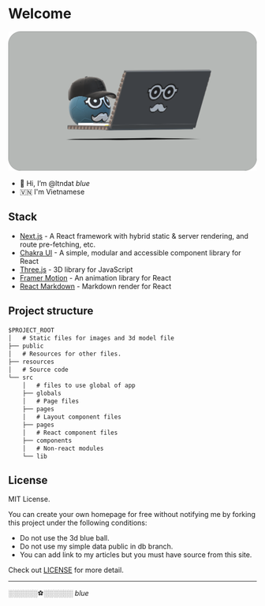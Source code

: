 # Welcome

![Blue](./public/cardhatfillround.png)

- 👋 Hi, I’m @ltndat _blue_
- 🇻🇳 I'm Vietnamese

## Stack

- [Next.js](https://nextjs.org/) - A React framework with hybrid static & server rendering, and route pre-fetching, etc.
- [Chakra UI](https://chakra-ui.com/) - A simple, modular and accessible component library for React
- [Three.js](https://threejs.org/) - 3D library for JavaScript
- [Framer Motion](https://www.framer.com/motion/) - An animation library for React
- [React Markdown](https://remarkjs.github.io/react-markdown/) - Markdown render for React

## Project structure

```
$PROJECT_ROOT
│   # Static files for images and 3d model file
├── public
│   # Resources for other files.
├── resources
│   # Source code
└── src
    │   # files to use global of app
    ├── globals
    │   # Page files
    ├── pages
    │   # Layout component files
    ├── pages
    │   # React component files
    ├── components
    │   # Non-react modules
    └── lib
```

## License

MIT License.

You can create your own homepage for free without notifying me by forking this project under the following conditions:

- Do not use the 3d blue ball.
- Do not use my simple data public in db branch.
- You can add link to my articles but you must have source from this site.

Check out [LICENSE](./LICENSE) for more detail.

---

░░░░░░⚽░░░░░░ _blue_
